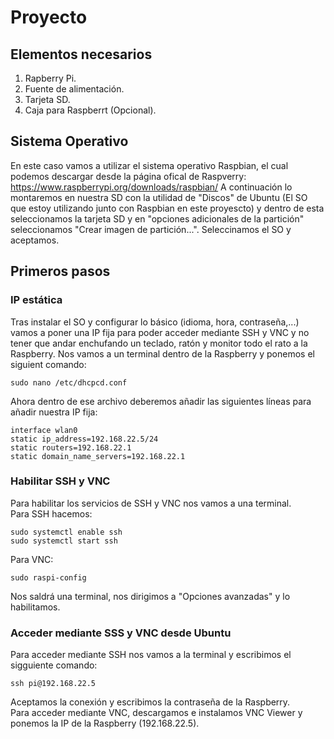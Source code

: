 # Proyecto

## Elementos necesarios
1. Rapberry Pi.
2. Fuente de alimentación.
3. Tarjeta SD.
4. Caja para Raspberrt (Opcional).

## Sistema Operativo
En este caso vamos a utilizar el sistema operativo Raspbian, el cual podemos descargar desde la página ofical de Raspverry:
https://www.raspberrypi.org/downloads/raspbian/
A continuación lo montaremos en nuestra SD con la utilidad de "Discos" de Ubuntu (El SO que estoy utilizando junto con Raspbian en este proyescto) y dentro de esta seleccionamos la tarjeta SD y en "opciones adicionales de la partición" seleccionamos "Crear imagen de partición...". Seleccinamos el SO y aceptamos.

## Primeros pasos
### IP estática
Tras instalar el SO y configurar lo básico (idioma, hora, contraseña,...) vamos a poner una IP fija para poder acceder mediante SSH y VNC y no tener que andar enchufando un teclado, ratón y monitor todo el rato a la Raspberry.
Nos vamos a un terminal dentro de la Raspberry y ponemos el siguient comando:
```
sudo nano /etc/dhcpcd.conf
```
Ahora dentro de ese archivo deberemos añadir las siguientes líneas para añadir nuestra IP fija:
```
interface wlan0
static ip_address=192.168.22.5/24
static routers=192.168.22.1
static domain_name_servers=192.168.22.1
```
### Habilitar SSH y VNC
Para habilitar los servicios de SSH y VNC nos vamos a una terminal. <br>
Para SSH hacemos:
```
sudo systemctl enable ssh
sudo systemctl start ssh
```
Para VNC:
```
sudo raspi-config
```
Nos saldrá una terminal, nos dirigimos a "Opciones avanzadas" y lo habilitamos.
### Acceder mediante SSS y VNC desde Ubuntu
Para acceder mediante SSH nos vamos a la terminal y escribimos el sigguiente comando:
```
ssh pi@192.168.22.5
```
Aceptamos la conexión y escribimos la contraseña de la Raspberry. <br>
Para acceder mediante VNC, descargamos e instalamos VNC Viewer y ponemos la IP de la Raspberry (192.168.22.5).